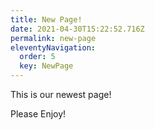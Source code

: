 ```yaml
---
title: New Page!
date: 2021-04-30T15:22:52.716Z
permalink: new-page
eleventyNavigation:
  order: 5
  key: NewPage
---
```

This is our newest page!

Please Enjoy!